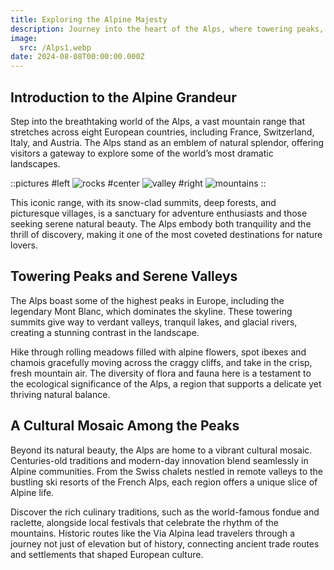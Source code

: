 ```yaml
---
title: Exploring the Alpine Majesty
description: Journey into the heart of the Alps, where towering peaks, tranquil valleys, and a rich blend of culture and adventure await. Discover the essence of this iconic mountain range in this detailed exploration.
image:
  src: /Alps1.webp
date: 2024-08-08T00:00:00.000Z
---
```


## Introduction to the Alpine Grandeur

Step into the breathtaking world of the Alps, a vast mountain range that stretches across eight European countries, including France, Switzerland, Italy, and Austria. The Alps stand as an emblem of natural splendor, offering visitors a gateway to explore some of the world’s most dramatic landscapes.

::pictures
#left
![rocks](/Pyrenees1.webp)
#center
![valley](/Pyrenees2.webp)
#right
![mountains](/Pyrenees3.webp)
::

This iconic range, with its snow-clad summits, deep forests, and picturesque villages, is a sanctuary for adventure enthusiasts and those seeking serene natural beauty. The Alps embody both tranquility and the thrill of discovery, making it one of the most coveted destinations for nature lovers.

## Towering Peaks and Serene Valleys

The Alps boast some of the highest peaks in Europe, including the legendary Mont Blanc, which dominates the skyline. These towering summits give way to verdant valleys, tranquil lakes, and glacial rivers, creating a stunning contrast in the landscape.

Hike through rolling meadows filled with alpine flowers, spot ibexes and chamois gracefully moving across the craggy cliffs, and take in the crisp, fresh mountain air. The diversity of flora and fauna here is a testament to the ecological significance of the Alps, a region that supports a delicate yet thriving natural balance.

## A Cultural Mosaic Among the Peaks

Beyond its natural beauty, the Alps are home to a vibrant cultural mosaic. Centuries-old traditions and modern-day innovation blend seamlessly in Alpine communities. From the Swiss chalets nestled in remote valleys to the bustling ski resorts of the French Alps, each region offers a unique slice of Alpine life.

Discover the rich culinary traditions, such as the world-famous fondue and raclette, alongside local festivals that celebrate the rhythm of the mountains. Historic routes like the Via Alpina lead travelers through a journey not just of elevation but of history, connecting ancient trade routes and settlements that shaped European culture.
